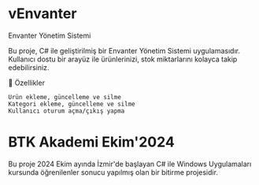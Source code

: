 # vEnvanter

Envanter Yönetim Sistemi

Bu proje, C# ile geliştirilmiş bir Envanter Yönetim Sistemi uygulamasıdır. Kullanıcı dostu bir arayüz ile ürünlerinizi, stok miktarlarını kolayca takip edebilirsiniz.

🚀 Özellikler

    Ürün ekleme, güncelleme ve silme
    Kategori ekleme, güncelleme ve silme
    Kullanıcı oturum açma/çıkış yapma 

# BTK Akademi Ekim'2024

Bu proje 2024 Ekim ayında İzmir'de başlayan C# ile Windows Uygulamaları kursunda öğrenilenler sonucu yapılmış olan bir bitirme projesidir.
